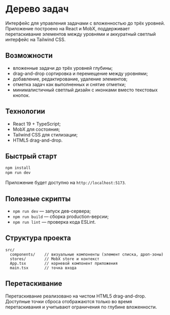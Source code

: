 # Дерево задач

Интерфейс для управления задачами с вложенностью до трёх уровней. Приложение построено на React и MobX, поддерживает перетаскивание элементов между уровнями и аккуратный светлый интерфейс на Tailwind CSS.

## Возможности
- вложенные задачи до трёх уровней глубины;
- drag-and-drop сортировка и перемещение между уровнями;
- добавление, редактирование, удаление элементов;
- отметка задач как выполненных и снятие отметки;
- минималистичный светлый дизайн с иконками вместо текстовых кнопок.

## Технологии
- React 19 + TypeScript;
- MobX для состояния;
- Tailwind CSS для стилизации;
- HTML5 drag-and-drop.

## Быстрый старт
```bash
npm install
npm run dev
```

Приложение будет доступно на `http://localhost:5173`.

## Полезные скрипты
- `npm run dev` — запуск дев-сервера;
- `npm run build` — сборка production-версии;
- `npm run lint` — проверка кода ESLint.

## Структура проекта
```
src/
  components/    // визуальные компоненты (элемент списка, дроп-зоны)
  stores/        // MobX store и контекст
  App.tsx        // корневой компонент приложения
  main.tsx       // точка входа
```

## Перетаскивание
Перетаскивание реализовано на чистом HTML5 drag-and-drop. Доступные точки сброса отображаются только во время перетаскивания и учитывают ограничения по глубине вложенности.
